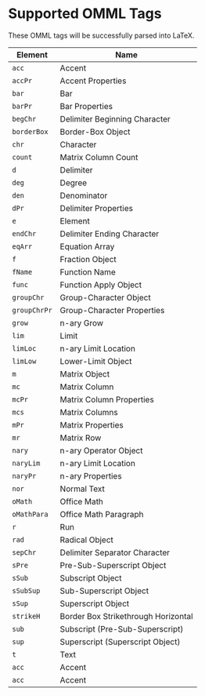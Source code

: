 # Supported OMML Tags
These OMML tags will be successfully parsed into LaTeX.


| Element      | Name                                |
|--------------|-------------------------------------|
| `acc`        | Accent                              |
| `accPr`      | Accent Properties                   |
| `bar`        | Bar                                 |
| `barPr`      | Bar Properties                      |
| `begChr`     | Delimiter Beginning Character       |
| `borderBox`  | Border-Box Object                   |
| `chr`        | Character                           |
| `count`      | Matrix Column Count                 |
| `d`          | Delimiter                           |
| `deg`        | Degree                              |
| `den`        | Denominator                         |
| `dPr`        | Delimiter Properties                |
| `e`          | Element                             |
| `endChr`     | Delimiter Ending Character          |
| `eqArr`      | Equation Array                      |
| `f`          | Fraction Object                     |
| `fName`      | Function Name                       |
| `func`       | Function Apply Object               |
| `groupChr`   | Group-Character Object              |
| `groupChrPr` | Group-Character Properties          |
| `grow`       | n-ary Grow                          |
| `lim`        | Limit                               |
| `limLoc`     | n-ary Limit Location                |
| `limLow`     | Lower-Limit Object                  |
| `m`          | Matrix Object                       |
| `mc`         | Matrix Column                       |
| `mcPr`       | Matrix Column Properties            |
| `mcs`        | Matrix Columns                      |
| `mPr`        | Matrix Properties                   |
| `mr`         | Matrix Row                          |
| `nary`       | n-ary Operator Object               |
| `naryLim`    | n-ary Limit Location                |
| `naryPr`     | n-ary Properties                    |
| `nor`        | Normal Text                         |
| `oMath`      | Office Math                         |
| `oMathPara`  | Office Math Paragraph               |
| `r`          | Run                                 |
| `rad`        | Radical Object                      |
| `sepChr`     | Delimiter Separator Character       |
| `sPre`       | Pre-Sub-Superscript Object          |
| `sSub`       | Subscript Object                    |
| `sSubSup`    | Sub-Superscript Object              |
| `sSup`       | Superscript Object                  |
| `strikeH`    | Border Box Strikethrough Horizontal |
| `sub`        | Subscript (Pre-Sub-Superscript)     |
| `sup`        | Superscript (Superscript Object)    |
| `t`          | Text                                |
| `acc`        | Accent                              |
| `acc`        | Accent                              |

